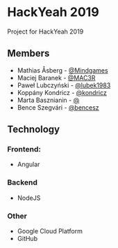 # HackYeah 2019
Project for HackYeah 2019

## Members
* Mathias Åsberg - [@Mindgames](https://github.com/Mindgames)
* Maciej Baranek - [@MAC3R](https://github.com/MAC3R)
* Paweł Lubczyński - [@lubek1983](https://github.com/lubek1983)
* Koppány Kondricz - [@kondricz](https://github.com/kondricz)
* Marta Basznianin - [@](https://github.com)
* Bence Szegvári - [@bencesz](https://github.com/bencesz)

## Technology
### Frontend:
* Angular

### Backend
* NodeJS

### Other
* Google Cloud Platform
* GitHub
